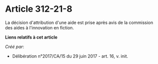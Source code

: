 # Article 312-21-8

La décision d'attribution d'une aide est prise après avis de la commission des aides à l'innovation en fiction.

**Liens relatifs à cet article**

_Créé par_:

  - Délibération n°2017/CA/15 du 29 juin 2017 - art. 16, v. init.
